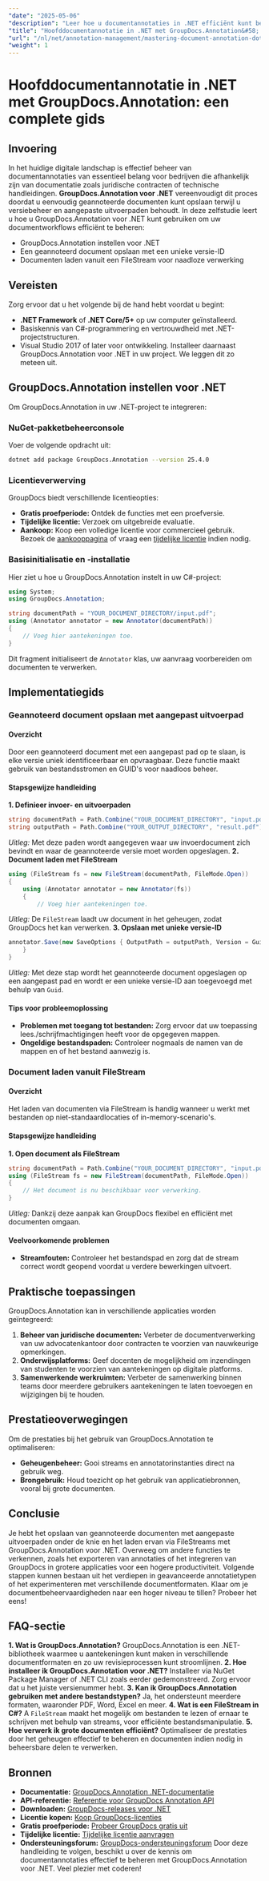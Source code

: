 ```yaml
---
"date": "2025-05-06"
"description": "Leer hoe u documentannotaties in .NET efficiënt kunt beheren met GroupDocs.Annotation. Deze handleiding behandelt de installatie, aanpassing en aanbevolen procedures voor het opslaan van geannoteerde documenten."
"title": "Hoofddocumentannotatie in .NET met GroupDocs.Annotation&#58; een complete gids"
"url": "/nl/net/annotation-management/mastering-document-annotation-dotnet-groupdocs/"
"weight": 1
---
```


# Hoofddocumentannotatie in .NET met GroupDocs.Annotation: een complete gids
## Invoering
In het huidige digitale landschap is effectief beheer van documentannotaties van essentieel belang voor bedrijven die afhankelijk zijn van documentatie zoals juridische contracten of technische handleidingen. **GroupDocs.Annotation voor .NET** vereenvoudigt dit proces doordat u eenvoudig geannoteerde documenten kunt opslaan terwijl u versiebeheer en aangepaste uitvoerpaden behoudt.
In deze zelfstudie leert u hoe u GroupDocs.Annotation voor .NET kunt gebruiken om uw documentworkflows efficiënt te beheren:
- GroupDocs.Annotation instellen voor .NET
- Een geannoteerd document opslaan met een unieke versie-ID
- Documenten laden vanuit een FileStream voor naadloze verwerking

## Vereisten
Zorg ervoor dat u het volgende bij de hand hebt voordat u begint:
- **.NET Framework** of **.NET Core/5+** op uw computer geïnstalleerd.
- Basiskennis van C#-programmering en vertrouwdheid met .NET-projectstructuren.
- Visual Studio 2017 of later voor ontwikkeling.
Installeer daarnaast GroupDocs.Annotation voor .NET in uw project. We leggen dit zo meteen uit.

## GroupDocs.Annotation instellen voor .NET
Om GroupDocs.Annotation in uw .NET-project te integreren:
### NuGet-pakketbeheerconsole
Voer de volgende opdracht uit:
```bash
dotnet add package GroupDocs.Annotation --version 25.4.0
```
### Licentieverwerving
GroupDocs biedt verschillende licentieopties:
- **Gratis proefperiode:** Ontdek de functies met een proefversie.
- **Tijdelijke licentie:** Verzoek om uitgebreide evaluatie.
- **Aankoop:** Koop een volledige licentie voor commercieel gebruik.
Bezoek de [aankooppagina](https://purchase.groupdocs.com/buy) of vraag een [tijdelijke licentie](https://purchase.groupdocs.com/temporary-license/) indien nodig.

### Basisinitialisatie en -installatie
Hier ziet u hoe u GroupDocs.Annotation instelt in uw C#-project:
```csharp
using System;
using GroupDocs.Annotation;

string documentPath = "YOUR_DOCUMENT_DIRECTORY/input.pdf";
using (Annotator annotator = new Annotator(documentPath))
{
    // Voeg hier aantekeningen toe.
}
```
Dit fragment initialiseert de `Annotator` klas, uw aanvraag voorbereiden om documenten te verwerken.

## Implementatiegids
### Geannoteerd document opslaan met aangepast uitvoerpad
#### Overzicht
Door een geannoteerd document met een aangepast pad op te slaan, is elke versie uniek identificeerbaar en opvraagbaar. Deze functie maakt gebruik van bestandsstromen en GUID's voor naadloos beheer.
#### Stapsgewijze handleiding
**1. Definieer invoer- en uitvoerpaden**
```csharp
string documentPath = Path.Combine("YOUR_DOCUMENT_DIRECTORY", "input.pdf");
string outputPath = Path.Combine("YOUR_OUTPUT_DIRECTORY", "result.pdf");
```
*Uitleg:* Met deze paden wordt aangegeven waar uw invoerdocument zich bevindt en waar de geannoteerde versie moet worden opgeslagen.
**2. Document laden met FileStream**
```csharp
using (FileStream fs = new FileStream(documentPath, FileMode.Open))
{
    using (Annotator annotator = new Annotator(fs))
    {
        // Voeg hier aantekeningen toe.
```
*Uitleg:* De `FileStream` laadt uw document in het geheugen, zodat GroupDocs het kan verwerken.
**3. Opslaan met unieke versie-ID**
```csharp
annotator.Save(new SaveOptions { OutputPath = outputPath, Version = Guid.NewGuid().ToString() });
    }
}
```
*Uitleg:* Met deze stap wordt het geannoteerde document opgeslagen op een aangepast pad en wordt er een unieke versie-ID aan toegevoegd met behulp van `Guid`.
#### Tips voor probleemoplossing
- **Problemen met toegang tot bestanden:** Zorg ervoor dat uw toepassing lees./schrijfmachtigingen heeft voor de opgegeven mappen.
- **Ongeldige bestandspaden:** Controleer nogmaals de namen van de mappen en of het bestand aanwezig is.
### Document laden vanuit FileStream
#### Overzicht
Het laden van documenten via FileStream is handig wanneer u werkt met bestanden op niet-standaardlocaties of in-memory-scenario's.
#### Stapsgewijze handleiding
**1. Open document als FileStream**
```csharp
string documentPath = Path.Combine("YOUR_DOCUMENT_DIRECTORY", "input.pdf");
using (FileStream fs = new FileStream(documentPath, FileMode.Open))
{
    // Het document is nu beschikbaar voor verwerking.
}
```
*Uitleg:* Dankzij deze aanpak kan GroupDocs flexibel en efficiënt met documenten omgaan.
#### Veelvoorkomende problemen
- **Streamfouten:** Controleer het bestandspad en zorg dat de stream correct wordt geopend voordat u verdere bewerkingen uitvoert.
## Praktische toepassingen
GroupDocs.Annotation kan in verschillende applicaties worden geïntegreerd:
1. **Beheer van juridische documenten:** Verbeter de documentverwerking van uw advocatenkantoor door contracten te voorzien van nauwkeurige opmerkingen.
2. **Onderwijsplatforms:** Geef docenten de mogelijkheid om inzendingen van studenten te voorzien van aantekeningen op digitale platforms.
3. **Samenwerkende werkruimten:** Verbeter de samenwerking binnen teams door meerdere gebruikers aantekeningen te laten toevoegen en wijzigingen bij te houden.
## Prestatieoverwegingen
Om de prestaties bij het gebruik van GroupDocs.Annotation te optimaliseren:
- **Geheugenbeheer:** Gooi streams en annotatorinstanties direct na gebruik weg.
- **Brongebruik:** Houd toezicht op het gebruik van applicatiebronnen, vooral bij grote documenten.
## Conclusie
Je hebt het opslaan van geannoteerde documenten met aangepaste uitvoerpaden onder de knie en het laden ervan via FileStreams met GroupDocs.Annotation voor .NET. Overweeg om andere functies te verkennen, zoals het exporteren van annotaties of het integreren van GroupDocs in grotere applicaties voor een hogere productiviteit.
Volgende stappen kunnen bestaan uit het verdiepen in geavanceerde annotatietypen of het experimenteren met verschillende documentformaten. Klaar om je documentbeheervaardigheden naar een hoger niveau te tillen? Probeer het eens!
## FAQ-sectie
**1. Wat is GroupDocs.Annotation?**
GroupDocs.Annotation is een .NET-bibliotheek waarmee u aantekeningen kunt maken in verschillende documentformaten en zo uw revisieprocessen kunt stroomlijnen.
**2. Hoe installeer ik GroupDocs.Annotation voor .NET?**
Installeer via NuGet Package Manager of .NET CLI zoals eerder gedemonstreerd. Zorg ervoor dat u het juiste versienummer hebt.
**3. Kan ik GroupDocs.Annotation gebruiken met andere bestandstypen?**
Ja, het ondersteunt meerdere formaten, waaronder PDF, Word, Excel en meer.
**4. Wat is een FileStream in C#?**
A `FileStream` maakt het mogelijk om bestanden te lezen of ernaar te schrijven met behulp van streams, voor efficiënte bestandsmanipulatie.
**5. Hoe verwerk ik grote documenten efficiënt?**
Optimaliseer de prestaties door het geheugen effectief te beheren en documenten indien nodig in beheersbare delen te verwerken.
## Bronnen
- **Documentatie:** [GroupDocs.Annotation .NET-documentatie](https://docs.groupdocs.com/annotation/net/)
- **API-referentie:** [Referentie voor GroupDocs Annotation API](https://reference.groupdocs.com/annotation/net/)
- **Downloaden:** [GroupDocs-releases voor .NET](https://releases.groupdocs.com/annotation/net/)
- **Licentie kopen:** [Koop GroupDocs-licenties](https://purchase.groupdocs.com/buy)
- **Gratis proefperiode:** [Probeer GroupDocs gratis uit](https://releases.groupdocs.com/annotation/net/)
- **Tijdelijke licentie:** [Tijdelijke licentie aanvragen](https://purchase.groupdocs.com/temporary-license/)
- **Ondersteuningsforum:** [GroupDocs-ondersteuningsforum](https://forum.groupdocs.com/c/annotation/)
Door deze handleiding te volgen, beschikt u over de kennis om documentannotaties effectief te beheren met GroupDocs.Annotation voor .NET. Veel plezier met coderen!